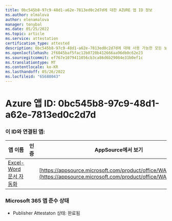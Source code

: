 ```yaml
---
title: 0bc545b8-97c9-48d1-a62e-7813ed0c2d7d에 대한 AZURE 앱 ID 정보
ms.author: elmalova
author: elenamalova
manager: tonybal
ms.date: 05/25/2022
ms.topic: article
ms.service: attestation
certification_type: attested
description: 0bc545b8-97c9-48d1-a62e-7813ed0c2d7d에 대해 사용 가능한 모든 보안 및 규정 준수 정보입니다.
ms.openlocfilehash: 2f6045baf5fac12b0720b412666aa96db0c62e23
ms.sourcegitcommit: ef767e1079411056cb3ca86d6b29084e31b0ef1c
ms.translationtype: MT
ms.contentlocale: ko-KR
ms.lasthandoff: 05/26/2022
ms.locfileid: "65688043"
---
```

# <a name="azure-app-id-0bc545b8-97c9-48d1-a62e-7813ed0c2d7d"></a>Azure 앱 ID: 0bc545b8-97c9-48d1-a62e-7813ed0c2d7d


### <a name="apps-associated-with-this-id"></a>이 ID와 연결된 앱:
| **앱 이름** | **인증** | **AppSource에서 보기** |
|--------------|---------------|-----------------------|
| [Excel-Word 문서 자동화](../forward/WA104380955.md) |  | [https://appsource.microsoft.com/product/office/WA104380955](https://appsource.microsoft.com/product/office/WA104380955) |

### <a name="microsoft-365-app-compliance-status"></a>Microsoft 365 앱 준수 상태
- Publisher Attestaton 상태: 완료됨
